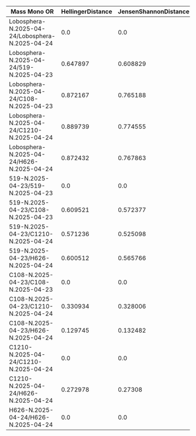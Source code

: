 | Mass Mono OR                                    | HellingerDistance | JensenShannonDistance | BhattacharyyaDistance | EuclideanDistance | ChebyshevDistance | ManhattanDistance | PearsonCorrelation | SpearmanRankCorrelation |
| ----------------------------------------------- | ----------------- | --------------------- | --------------------- | ----------------- | ----------------- | ----------------- | ------------------ | ----------------------- |
| Lobosphera-N.2025-04-24/Lobosphera-N.2025-04-24 | 0.0               | 0.0                   | 0.023319              | 0.0               | 0.0               | 0.0               | 1.0                | 1.0                     |
| Lobosphera-N.2025-04-24/519-N.2025-04-23        | 0.647897          | 0.608829              | 0.597229              | 0.530535          | 0.369921          | 1.398092          | 0.002703           | 0.662097                |
| Lobosphera-N.2025-04-24/C108-N.2025-04-23       | 0.872167          | 0.765188              | 1.579716              | 0.539464          | 0.384875          | 1.769304          | -0.239166          | -0.347879               |
| Lobosphera-N.2025-04-24/C1210-N.2025-04-24      | 0.889739          | 0.774555              | 1.703289              | 0.541265          | 0.384875          | 1.78568           | -0.265546          | -0.429052               |
| Lobosphera-N.2025-04-24/H626-N.2025-04-24       | 0.872432          | 0.767863              | 1.620704              | 0.527302          | 0.384875          | 1.755062          | -0.2761            | -0.344868               |
| 519-N.2025-04-23/519-N.2025-04-23               | 0.0               | 0.0                   | 0.037433              | 0.0               | 0.0               | 0.0               | 1.0                | 1.0                     |
| 519-N.2025-04-23/C108-N.2025-04-23              | 0.609521          | 0.572377              | 0.53044               | 0.372909          | 0.196096          | 1.346037          | 0.06741            | 0.062222                |
| 519-N.2025-04-23/C1210-N.2025-04-24             | 0.571236          | 0.525098              | 0.445408              | 0.319684          | 0.207844          | 1.178949          | 0.315409           | 0.042905                |
| 519-N.2025-04-23/H626-N.2025-04-24              | 0.600512          | 0.565766              | 0.525202              | 0.355746          | 0.207862          | 1.325789          | 0.071761           | 0.06812                 |
| C108-N.2025-04-23/C108-N.2025-04-23             | 0.0               | 0.0                   | 0.044511              | 0.0               | 0.0               | 0.0               | 1.0                | 1.0                     |
| C108-N.2025-04-23/C1210-N.2025-04-24            | 0.330934          | 0.328006              | 0.157871              | 0.216357          | 0.117858          | 0.67589           | 0.562084           | 0.843946                |
| C108-N.2025-04-23/H626-N.2025-04-24             | 0.129745          | 0.132482              | 0.070616              | 0.09926           | 0.072228          | 0.295535          | 0.905988           | 0.981683                |
| C1210-N.2025-04-24/C1210-N.2025-04-24           | 0.0               | 0.0                   | 0.029956              | 0.0               | 0.0               | 0.0               | 1.0                | 1.0                     |
| C1210-N.2025-04-24/H626-N.2025-04-24            | 0.272978          | 0.27308               | 0.12653               | 0.168966          | 0.093129          | 0.577676          | 0.700167           | 0.858901                |
| H626-N.2025-04-24/H626-N.2025-04-24             | 0.0               | 0.0                   | 0.06098               | 0.0               | 0.0               | 0.0               | 1.0                | 1.0                     |